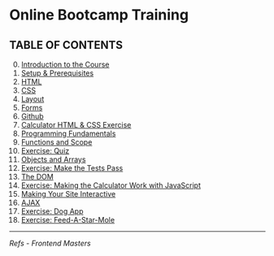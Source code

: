 # Online Bootcamp Training

## TABLE OF CONTENTS

00. [Introduction to the Course](./src/00-intro.md)
01. [Setup & Prerequisites](./src/01-setup.md)
02. [HTML](./src/02-html.md)
03. [CSS](./src/03-css.md)
04. [Layout](./src/04-layout.md)
05. [Forms](./src/05-forms.md)
06. [Github](./src/06-github.md)
07. [Calculator HTML & CSS Exercise](./src/07-calculator-setup.md)
08. [Programming Fundamentals](./src/08-intro-to-programming.md)
09. [Functions and Scope](./src/09-functions-and-scope.md)
10. [Exercise: Quiz](./src/10-quiz.md)
11. [Objects and Arrays](./src/11-objects-and-arrays.md)
12. [Exercise: Make the Tests Pass](./src/12-tests.md)
13. [The DOM](./src/13-dom.md)
14. [Exercise: Making the Calculator Work with JavaScript](./src/14-calculator.md)
15. [Making Your Site Interactive](./src/15-interactive.md)
16. [AJAX](./src/16-ajax.md)
17. [Exercise: Dog App](./src/17-dogs.md)
18. [Exercise: Feed-A-Star-Mole](./src/18-mole.md)

<hr />

*Refs
     - Frontend Masters*